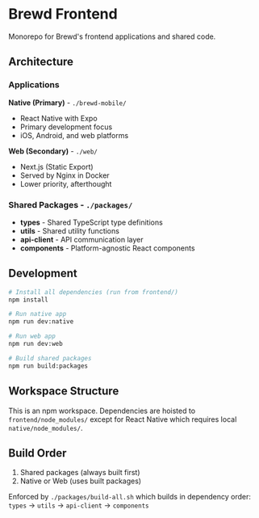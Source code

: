 # Brewd Frontend

Monorepo for Brewd's frontend applications and shared code.

## Architecture

### Applications

**Native (Primary)** - `./brewd-mobile/`

- React Native with Expo
- Primary development focus
- iOS, Android, and web platforms

**Web (Secondary)** - `./web/`

- Next.js (Static Export)
- Served by Nginx in Docker
- Lower priority, afterthought

### Shared Packages - `./packages/`

- **types** - Shared TypeScript type definitions
- **utils** - Shared utility functions
- **api-client** - API communication layer
- **components** - Platform-agnostic React components

## Development

```bash
# Install all dependencies (run from frontend/)
npm install

# Run native app
npm run dev:native

# Run web app
npm run dev:web

# Build shared packages
npm run build:packages
```

## Workspace Structure

This is an npm workspace. Dependencies are hoisted to `frontend/node_modules/` except for React Native which requires local `native/node_modules/`.

## Build Order

1. Shared packages (always built first)
2. Native or Web (uses built packages)

Enforced by `./packages/build-all.sh` which builds in dependency order:
`types` → `utils` → `api-client` → `components`
